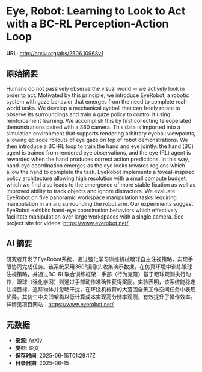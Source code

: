# Eye, Robot: Learning to Look to Act with a BC-RL Perception-Action Loop

**URL**: http://arxiv.org/abs/2506.10968v1

## 原始摘要

Humans do not passively observe the visual world -- we actively look in order
to act. Motivated by this principle, we introduce EyeRobot, a robotic system
with gaze behavior that emerges from the need to complete real-world tasks. We
develop a mechanical eyeball that can freely rotate to observe its surroundings
and train a gaze policy to control it using reinforcement learning. We
accomplish this by first collecting teleoperated demonstrations paired with a
360 camera. This data is imported into a simulation environment that supports
rendering arbitrary eyeball viewpoints, allowing episode rollouts of eye gaze
on top of robot demonstrations. We then introduce a BC-RL loop to train the
hand and eye jointly: the hand (BC) agent is trained from rendered eye
observations, and the eye (RL) agent is rewarded when the hand produces correct
action predictions. In this way, hand-eye coordination emerges as the eye looks
towards regions which allow the hand to complete the task. EyeRobot implements
a foveal-inspired policy architecture allowing high resolution with a small
compute budget, which we find also leads to the emergence of more stable
fixation as well as improved ability to track objects and ignore distractors.
We evaluate EyeRobot on five panoramic workspace manipulation tasks requiring
manipulation in an arc surrounding the robot arm. Our experiments suggest
EyeRobot exhibits hand-eye coordination behaviors which effectively facilitate
manipulation over large workspaces with a single camera. See project site for
videos: https://www.eyerobot.net/


## AI 摘要

研究者开发了EyeRobot系统，通过强化学习训练机械眼球自主注视策略，实现手眼协同完成任务。该系统采用360°摄像头收集演示数据，在仿真环境中训练眼球注视策略，并通过BC-RL联合训练框架：手部（行为克隆）基于眼球观测执行动作，眼球（强化学习）则通过手部动作准确性获得奖励。实验表明，该系统能稳定注视目标、追踪物体并忽略干扰，在环绕机械臂的大范围全景工作空间任务中表现优异。其仿生中央凹架构以低计算成本实现高分辨率观测，有效提升了操作效率。详情见项目网站：https://www.eyerobot.net/

## 元数据

- **来源**: ArXiv
- **类型**: 论文
- **保存时间**: 2025-06-15T01:29:17Z
- **目录日期**: 2025-06-15
